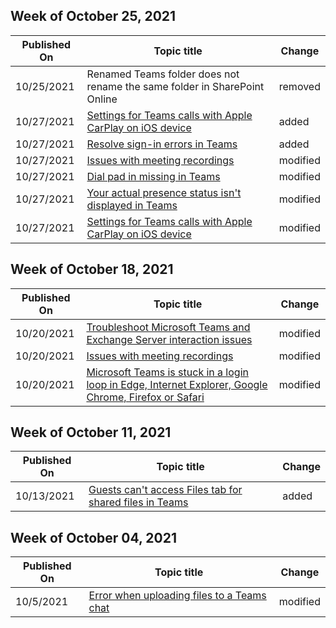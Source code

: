 <!-- This file is generated automatically each week. Changes made to this file will be overwritten.-->



## Week of October 25, 2021


| Published On |Topic title | Change |
|------|------------|--------|
| 10/25/2021 | Renamed Teams folder does not rename the same folder in SharePoint Online | removed |
| 10/27/2021 | [Settings for Teams calls with Apple CarPlay on iOS device](/microsoftteams/troubleshoot/mobile/settings-teams-calls-carplay) | added |
| 10/27/2021 | [Resolve sign-in errors in Teams](/microsoftteams/troubleshoot/teams-sign-in/resolve-sign-in-errors) | added |
| 10/27/2021 | [Issues with meeting recordings](/microsoftteams/troubleshoot/meetings/troubleshoot-meeting-recording-issues) | modified |
| 10/27/2021 | [Dial pad in missing in Teams](/microsoftteams/troubleshoot/teams-conferencing/no-dial-pad) | modified |
| 10/27/2021 | [Your actual presence status isn't displayed in Teams](/microsoftteams/troubleshoot/teams-im-presence/presence-not-show-actual-status) | modified |
| 10/27/2021 | [Settings for Teams calls with Apple CarPlay on iOS device](/microsoftteams/troubleshoot/mobile/settings-teams-calls-carplay) | modified |


## Week of October 18, 2021


| Published On |Topic title | Change |
|------|------------|--------|
| 10/20/2021 | [Troubleshoot Microsoft Teams and Exchange Server interaction issues](/microsoftteams/troubleshoot/exchange-integration/teams-exchange-interaction-issue) | modified |
| 10/20/2021 | [Issues with meeting recordings](/microsoftteams/troubleshoot/meetings/troubleshoot-meeting-recording-issues) | modified |
| 10/20/2021 | [Microsoft Teams is stuck in a login loop in Edge, Internet Explorer, Google Chrome, Firefox or Safari](/microsoftteams/troubleshoot/teams-sign-in/sign-in-loop) | modified |


## Week of October 11, 2021


| Published On |Topic title | Change |
|------|------------|--------|
| 10/13/2021 | [Guests can't access Files tab for shared files in Teams](/microsoftteams/troubleshoot/files/guests-cannot-access-files) | added |


## Week of October 04, 2021


| Published On |Topic title | Change |
|------|------------|--------|
| 10/5/2021 | [Error when uploading files to a Teams chat](/microsoftteams/troubleshoot/files/cannot-upload-files-or-access-onedrive) | modified |
